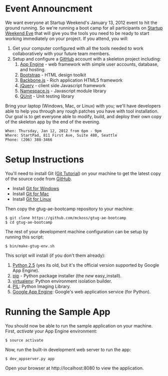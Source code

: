 # Event Announcment

We want everyone at Startup Weekend's January 13, 2012 event to hit the ground running. So we're
running a boot camp for all participants on
[Startup Weekend Eve](http://seattleswgtugbootcamp.eventbrite.com/) that will give you the tools you
need to be ready to start working immediately on your project. If you attend, you will:

1. Get your computer configured with all the tools needed to work collaboratively with your future
   team members.
2. Setup and configure a [GitHub] account with a skeleton project including:
   1. [App Engine] - web framework with simple user accounts, database, and hosting.
   2. [Bootstrap] - HTML design toolkit
   3. [Backbone.js] - Rich application HTML5 framework
   4. [jQuery] - client side Javascript framework
   5. [Namespace.js] - Javascript module library
   6. [QUnit] - Unit testing library

Bring your laptop (Windows, Mac, or Linux) with you; we'll have developers able to help you through
any rough patches you have with tool installation. Our goal is to get everyone able to modify,
build, and deploy their own copy of the skeleton app by the end of the evening.

    When: Thursday, Jan 12, 2012 from 6pm - 9pm
    Where: StartPad, 811 First Ave, Suite 480, Seattle
    Phone: (206) 388-3466

  [GitHub]: https://github.com/
  [App Engine]: http://code.google.com/appengine/
  [Bootstrap]: http://twitter.github.com/bootstrap/
  [Backbone.js]: http://documentcloud.github.com/backbone/
  [jQuery]: http://jquery.com/
  [Namespace.js]: https://github.com/mckoss/namespace
  [QUnit]: https://github.com/jquery/qunit

# Setup Instructions

You'll need to install Git ([Git Tutorial]) on your machine to get the latest copy of the source code from [GitHub].

  - Install [Git for Windows](http://help.github.com/mac-set-up-git/)
  - Install [Git for Mac](http://help.github.com/win-set-up-git/)
  - Install [Git for Linux](http://help.github.com/linux-set-up-git/)

Then copy the gtug-ae-bootcamp repository to your machine:

    $ git clone https://github.com/mckoss/gtug-ae-bootcamp
    $ cd gtug-ae-bootcamp

The rest of your development machine configuration can be setup by running this script:

    $ bin/make-gtug-env.sh

This script will install (if you don't them already):

1. [Python 2.5] (yes its old, but it's the official version supported by Google App Engine).
2. [pip] - Python package installer (the *new* easy_install).
3. [virtualenv]: Python environment isolation builder.
4. [PIL]: Python Imaging Library.
5. [Google App Engine]: Google's web application service (for Python).

  [Git Tutorial]: http://gitimmersion.com/index.html
  [Python 2.5]: http://www.python.org/getit/releases/2.5.6/
  [pip]: http://pypi.python.org/pypi/pip
  [virtualenv]: http://pypi.python.org/pypi/virtualenv
  [PIL]: http://www.pythonware.com/products/pil/
  [Google App Engine]: http://code.google.com/appengine/docs/python/overview.html

# Running the Sample App

You should now be able to run the sample application on your machine.  First, *activate* your
App Engine environment:

    $ source activate

Now, run the built-in development web server to run the app:

    $ dev_appserver.py app

Open your browser at http://localhost:8080 to view the application.
